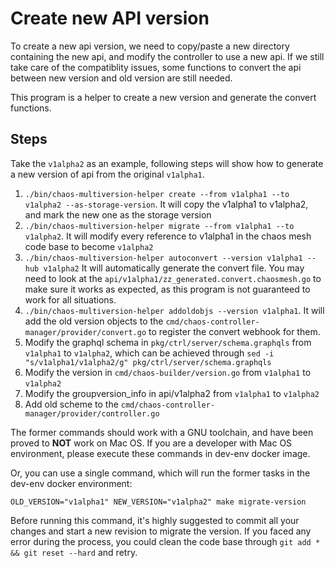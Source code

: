 # Create new API version

To create a new api version, we need to copy/paste a new directory containing
the new api, and modify the controller to use a new api. If we still take care
of the compatiblity issues, some functions to convert the api between new
version and old version are still needed.

This program is a helper to create a new version and generate the convert
functions.

## Steps

Take the `v1alpha2` as an example, following steps will show how to generate a
new version of api from the original `v1alpha1`.

1. `./bin/chaos-multiversion-helper create --from v1alpha1 --to v1alpha2
   --as-storage-version`. It will copy the v1alpha1 to v1alpha2, and mark the
   new one as the storage version
2. `./bin/chaos-multiversion-helper migrate --from v1alpha1 --to v1alpha2`.  It
   will modify every reference to v1alpha1 in the chaos mesh code base to become
   `v1alpha2`
3. `./bin/chaos-multiversion-helper autoconvert --version v1alpha1 --hub
   v1alpha2` It will automatically generate the convert file. You may need to
   look at the `api/v1alpha1/zz_generated.convert.chaosmesh.go` to make sure it
   works as expected, as this program is not guaranteed to work for all
   situations.
4. `./bin/chaos-multiversion-helper addoldobjs --version v1alpha1`. It will add
   the old version objects to the
   `cmd/chaos-controller-manager/provider/convert.go` to register the convert
   webhook for them.
5. Modify the graphql schema in `pkg/ctrl/server/schema.graphqls` from
   `v1alpha1` to `v1alpha2`, which can be achieved through `sed -i
   "s/v1alpha1/v1alpha2/g" pkg/ctrl/server/schema.graphqls`
6. Modify the version in `cmd/chaos-builder/version.go` from `v1alpha1` to
   `v1alpha2`
7. Modify the groupversion_info in api/v1alpha2 from `v1alpha1` to `v1alpha2`
8. Add old scheme to the `cmd/chaos-controller-manager/provider/controller.go`

The former commands should work with a GNU toolchain, and have been proved to
**NOT** work on Mac OS. If you are a developer with Mac OS environment, please 
execute these commands in dev-env docker image.

Or, you can use a single command, which will run the former tasks in the dev-env
docker environment:

```
OLD_VERSION="v1alpha1" NEW_VERSION="v1alpha2" make migrate-version
```

Before running this command, it's highly suggested to commit all your changes and start a new revision to migrate the version. If you faced any error during the process, you could clean the code base through `git add * && git reset --hard` and retry.